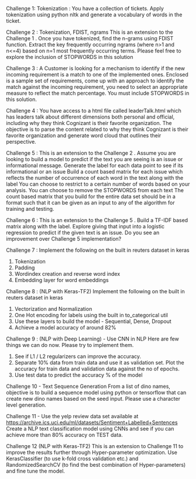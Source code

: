 Challenge 1: Tokenization : You have a collection of tickets. Apply tokenization using python nltk and generate a vocabulary of words in the ticket. 

Challenge 2 :  Tokenization, FDIST, ngrams This is an extension to the Challenge 1  .  Once you have tokenized, find the n-grams using FDIST function. Extract the key frequently occurring ngrams (where n>1 and n<=4) based on n=1 most frequently occurring terms. Please feel free to explore the inclusion of STOPWORDS in this solution

Challenge 3 :  A Customer is looking for a mechanism to identify if the new incoming requirement is a match to one of the implemented ones.  Enclosed is a sample set of requirements, come up with an approach to identify the match against the incoming requirement, you need to select an appropriate measure to reflect the match percentage. You must include STOPWORDS in this solution.

Challenge 4 :  You have access to a html file called leaderTalk.html which has leaders talk about different dimensions both personal and official, including why they think Cognizant is their favorite organization. The objective is to parse the content related to why they think Cognizant is their favorite organization and generate word cloud that outlines their perspective.

Challenge 5 :  This is an extension to the Challenge 2  .  Assume you are looking to build a model to predict if the text you are seeing is an issue or informational message. 
   Generate the label for each data point to see if its informational or an issue
   Build a count based matrix for each issue which reflects the number of occurrence of each word in the   text along with the label
   You can choose to restrict to a certain number of words based on your analysis. You can choose to remove the STOPWORDS from each text 
The count based matrix that you build for the entire data set should be in a format such that it can be given as an input to any of the algorithm for training and testing.

Challenge 6 :  This is an extension to the Challenge 5 . Build a TF-IDF based matrix along with the label. Explore giving that input into a logistic regression to predict if the given text is an issue. Do you see an improvement over Challenge 5 implementation?

Challenge 7 : Implement the following on the built in reuters dataset in keras
1. Tokenization 
2. Padding
3. Wordindex creation and reverse word index
4. Embedding layer for word embeddings

Challenge 8 : (NLP with Keras-TF2)
Implement the following on the built in reuters dataset in keras
1. Vectorization and Normalization
2. One Hot encoding for labels using the built in to_categorical util
3. Use these layers to build the model - Sequential, Dense, Dropout
4. Achieve a model accuracy of around 82%

Challenge 9 : (NLP with Deep Learning) - Use CNN in NLP
Here are few things we can do now.  Please try to implement them.
1. See if L1 / L2 regularizers can improve the accuracy.
2. Separate 10% data from train data and use it as validation set.  Plot the accuracy for train data and validation data against the no of epochs.
3. Use test data to predict the accuracy % of the model 

Challenge 10 - Text Sequence Generation
From a list of dino names, objective is to build a sequence model using python or tensorflow that can create new dino names based on the seed input. Please use a character level generation.

Challenge 11 - Use the yelp review data set available at https://archive.ics.uci.edu/ml/datasets/Sentiment+Labelled+Sentences
Create a NLP text classification model using CNNs and see if you can achieve more than 80% accuracy on TEST data.

Challenge 12 (NLP with Keras-TF2)
This is an extension to Challenge 11 to improve the results further through Hyper-parameter optimization. Use KerasClassifier (to use k-fold cross validation etc.) and RandomizedSearchCV (to find the best combination of Hyper-parameters) and fine tune the model.

